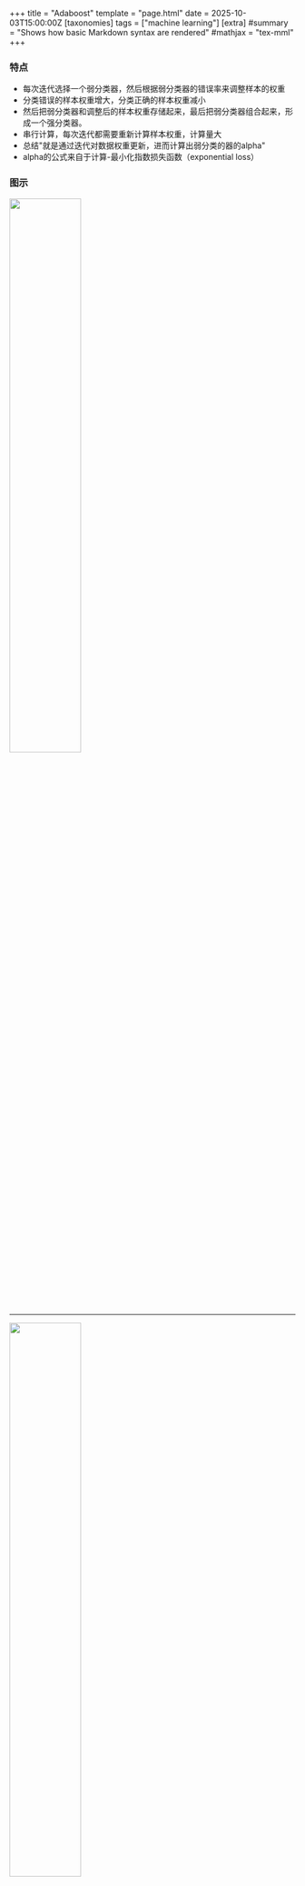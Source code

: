 +++
title = "Adaboost"
template = "page.html"
date = 2025-10-03T15:00:00Z
[taxonomies]
tags = ["machine learning"]
[extra]
#summary = "Shows how basic Markdown syntax are rendered"
#mathjax = "tex-mml"
+++

### 特点
- 每次迭代选择一个弱分类器，然后根据弱分类器的错误率来调整样本的权重
- 分类错误的样本权重增大，分类正确的样本权重减小
- 然后把弱分类器和调整后的样本权重存储起来，最后把弱分类器组合起来，形成一个强分类器。
- 串行计算，每次迭代都需要重新计算样本权重，计算量大
- 总结"就是通过迭代对数据权重更新，进而计算出弱分类的器的alpha"
- alpha的公式来自于计算-最小化指数损失函数（exponential loss）


### 图示

<img src="/images/adaboost01.png" style="width: 50%">

---

<img src="/images/adaboost03.png" style="width: 50%">

---

<img src="/images/adaboost02.png" style="width: 50%">
